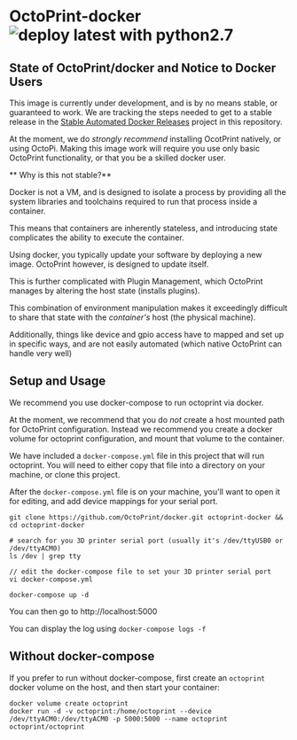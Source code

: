 # OctoPrint-docker ![deploy latest with python2.7](https://github.com/OctoPrint/docker/workflows/deploy%20latest%20with%20python2.7/badge.svg)

## State of OctoPrint/docker and Notice to Docker Users

This image is currently under development, and is by no means stable, or guaranteed
to work. We are tracking the steps needed to get to a stable release in the 
[Stable Automated Docker Releases](https://github.com/OctoPrint/docker/projects/1)
project in this repository.

At the moment, we do _strongly recommend_ installing OcotPrint natively, or using
OctoPi. Making this image work will require you use only basic OctoPrint functionality,
or that you be a skilled docker user.

** Why is this not stable?**

Docker is not a VM, and is designed to isolate a process by providing all the system
libraries and toolchains required to run that process inside a container. 

This means that containers are inherently stateless, and introducing state complicates
the ability to execute the container.

Using docker, you typically update your software by deploying a new image. OctoPrint however, is designed to update itself.

This is further complicated with Plugin Management, which OctoPrint manages by
altering the host state (installs plugins).

This combination of environment manipulation makes it exceedingly difficult to share
that state with the _container's_ host (the physical machine).

Additionally, things like device and gpio access have to mapped and set up in specific
ways, and are not easily automated (which native OctoPrint can handle very well)


## Setup and Usage

We recommend you use docker-compose to run octoprint via docker. 

At the moment, we recommend that you do _not_ create a host mounted path for OctoPrint
configuration.  Instead we recommend you create a docker volume for octoprint
configuration, and mount that volume to the container.

We have included a `docker-compose.yml` file in this project that will run octoprint.
You will need to either copy that file into a directory on your machine, or clone this
project.

After the `docker-compose.yml` file is on your machine, you'll want to open it for
editing, and add device mappings for your serial port.

```
git clone https://github.com/OctoPrint/docker.git octoprint-docker && cd octoprint-docker

# search for you 3D printer serial port (usually it's /dev/ttyUSB0 or /dev/ttyACM0)
ls /dev | grep tty

// edit the docker-compose file to set your 3D printer serial port
vi docker-compose.yml

docker-compose up -d
```

You can then go to http://localhost:5000

You can display the log using `docker-compose logs -f`

## Without docker-compose

If you prefer to run without docker-compose, first create an `octoprint` docker volume
on the host, and then start your container:

```
docker volume create octoprint
docker run -d -v octoprint:/home/octoprint --device /dev/ttyACM0:/dev/ttyACM0 -p 5000:5000 --name octoprint octoprint/octoprint

```

